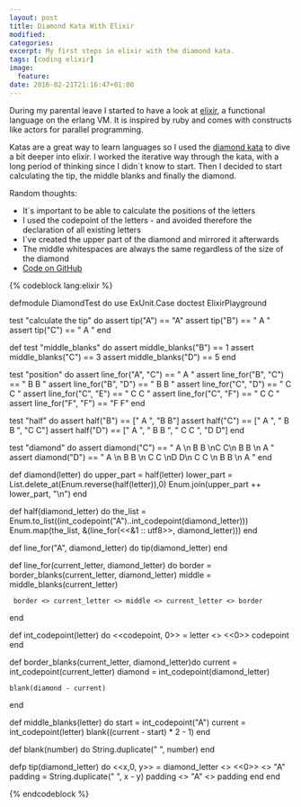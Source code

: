 ```yaml
---
layout: post
title: Diamond Kata With Elixir
modified:
categories:
excerpt: My first steps in elixir with the diamond kata.
tags: [coding elixir]
image:
  feature:
date: 2016-02-21T21:16:47+01:00
---
```

During my parental leave I started to have a look at [elixir][1], a functional language on the erlang VM. It is inspired by ruby and comes with constructs like actors for parallel programming.

Katas are a great way to learn languages so I used the [diamond kata][2] to dive a bit deeper into elixir. I worked the iterative way through the kata, with a long period of thinking since I didn´t know to start. Then I decided to start calculating the tip, the middle blanks and finally the diamond.

Random thoughts:

* It´s important to be able to calculate the positions of the letters
* I used the codepoint of the letters - and avoided therefore the declaration of all existing letters
* I´ve created the upper part of the diamond and mirrored it afterwards
* The middle whitespaces are always the same regardless of the size of the diamond
* [Code on GitHub][3]

{% codeblock lang:elixir %}

defmodule DiamondTest do
  use ExUnit.Case
  doctest ElixirPlayground

  test "calculate the tip" do
    assert tip("A") == "A"
    assert tip("B") == " A "
    assert tip("C") == "  A  "
  end

  def test "middle_blanks" do
    assert middle_blanks("B") == 1
    assert middle_blanks("C") == 3
    assert middle_blanks("D") == 5
  end

  test "position" do
    assert line_for("A", "C") == "  A  "
    assert line_for("B", "C") == " B B "
    assert line_for("B", "D") == "  B B  "
    assert line_for("C", "D") == " C   C "
    assert line_for("C", "E") == "  C   C  "
    assert line_for("C", "F") == "   C   C   "
    assert line_for("F", "F") == "F         F"
  end

  test "half" do
      assert half("B") == [" A ", "B B"]
      assert half("C") == ["  A  ", " B B ", "C   C"]
      assert half("D") == ["   A   ", "  B B  ", " C   C ", "D     D"]
  end

  test "diamond" do
      assert diamond("C") == "  A  \n B B \nC   C\n B B \n  A  "
      assert diamond("D") == "   A   \n  B B  \n C   C \nD     D\n C   C \n  B B  \n   A   "
  end

  def diamond(letter) do
    upper_part = half(letter)
    lower_part = List.delete_at(Enum.reverse(half(letter)),0)
    Enum.join(upper_part ++ lower_part, "\n")
  end

  def half(diamond_letter) do
      the_list = Enum.to_list((int_codepoint("A")..int_codepoint(diamond_letter)))
      Enum.map(the_list, &(line_for(<<&1 :: utf8>>, diamond_letter)))
  end

   def line_for("A", diamond_letter) do
     tip(diamond_letter)
   end

   def line_for(current_letter, diamond_letter) do
     border = border_blanks(current_letter, diamond_letter)
     middle = middle_blanks(current_letter)

     border <> current_letter <> middle <> current_letter <> border
  end

  def int_codepoint(letter) do
      <<codepoint, 0>> = letter <> <<0>>
      codepoint
  end

  def border_blanks(current_letter, diamond_letter)do
    current = int_codepoint(current_letter)
    diamond = int_codepoint(diamond_letter)

    blank(diamond - current)
  end

  def middle_blanks(letter) do
    start = int_codepoint("A")
    current = int_codepoint(letter)
    blank((current - start) * 2 - 1)
  end

  def blank(number) do
    String.duplicate(" ", number)
  end

  defp tip(diamond_letter) do
    <<x,0, y>> = diamond_letter <> <<0>> <> "A"
    padding = String.duplicate(" ", x - y)
    padding <> "A" <> padding
  end
end

{% endcodeblock %}


[1]: http://elixir-lang.org/
[2]: http://www.dyalog.com/blog/2015/01/the-diamond-kata/
[3]: https://github.com/thilko/elixir_playground/blob/master/test/diamond_test.exs
